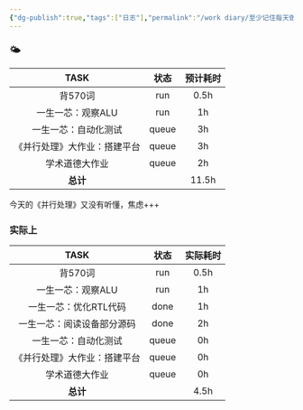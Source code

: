 ```yaml
---
{"dg-publish":true,"tags":["日志"],"permalink":"/work diary/至少记住每天做了什么/2024-05-28：周二/","dgPassFrontmatter":true}
---
```


### 🌤

|      TASK      |  状态   | 预计耗时  |
| :------------: | :---: | :---: |
|     背570词      |  run  | 0.5h  |
|   一生一芯：观察ALU   |  run  |  1h   |
|   一生一芯：自动化测试   | queue |  3h   |
| 《并行处理》大作业：搭建平台 | queue |  3h   |
|    学术道德大作业     | queue |  2h   |
|     **总计**     |       | 11.5h |
今天的《并行处理》又没有听懂，焦虑+++
### 实际上
|      TASK      |  状态   | 实际耗时 |
| :------------: | :---: | :--: |
|     背570词      |  run  | 0.5h |
|   一生一芯：观察ALU   |  run  |  1h  |
|  一生一芯：优化RTL代码  | done  |  1h  |
| 一生一芯：阅读设备部分源码  | done  |  2h  |
|   一生一芯：自动化测试   | queue |  0h  |
| 《并行处理》大作业：搭建平台 | queue |  0h  |
|    学术道德大作业     | queue |  0h  |
|     **总计**     |       | 4.5h |
